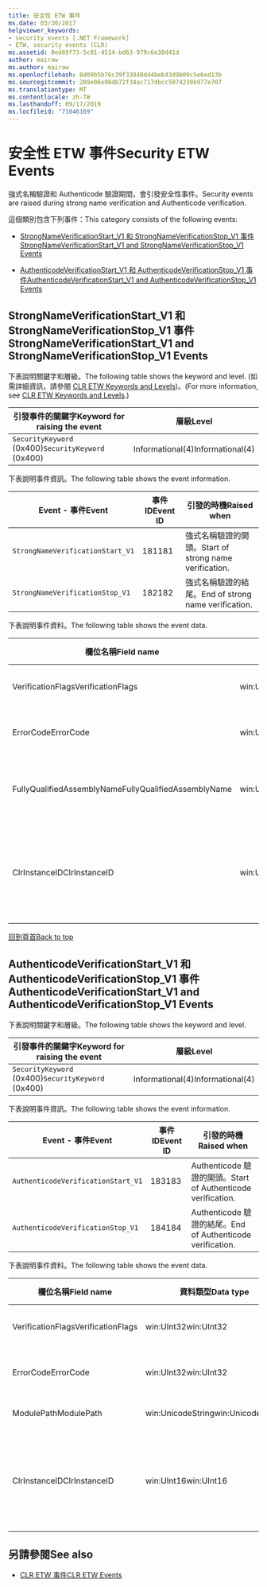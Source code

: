 ```yaml
---
title: 安全性 ETW 事件
ms.date: 03/30/2017
helpviewer_keywords:
- security events [.NET Framework]
- ETW, security events (CLR)
ms.assetid: 0ed69f73-5c01-4514-bd63-979c6e38d41d
author: mairaw
ms.author: mairaw
ms.openlocfilehash: 8d09b5b76c39f33848d44beb43d9b09c5e6ed13b
ms.sourcegitcommit: 289e06e904b72f34ac717dbcc5074239b977e707
ms.translationtype: MT
ms.contentlocale: zh-TW
ms.lasthandoff: 09/17/2019
ms.locfileid: "71046169"
---
```

# <a name="security-etw-events"></a><span data-ttu-id="cdbe4-102">安全性 ETW 事件</span><span class="sxs-lookup"><span data-stu-id="cdbe4-102">Security ETW Events</span></span>
<a name="top"></a> <span data-ttu-id="cdbe4-103">強式名稱驗證和 Authenticode 驗證期間，會引發安全性事件。</span><span class="sxs-lookup"><span data-stu-id="cdbe4-103">Security events are raised during strong name verification and Authenticode verification.</span></span>  
  
 <span data-ttu-id="cdbe4-104">這個類別包含下列事件：</span><span class="sxs-lookup"><span data-stu-id="cdbe4-104">This category consists of the following events:</span></span>  
  
- [<span data-ttu-id="cdbe4-105">StrongNameVerificationStart_V1 和 StrongNameVerificationStop_V1 事件</span><span class="sxs-lookup"><span data-stu-id="cdbe4-105">StrongNameVerificationStart_V1 and StrongNameVerificationStop_V1 Events</span></span>](#strongnameverificationstart_v1_and_strongnameverificationstop_v1_events)  
  
- [<span data-ttu-id="cdbe4-106">AuthenticodeVerificationStart_V1 和 AuthenticodeVerificationStop_V1 事件</span><span class="sxs-lookup"><span data-stu-id="cdbe4-106">AuthenticodeVerificationStart_V1 and AuthenticodeVerificationStop_V1 Events</span></span>](#authenticodeverificationstart_v1_and_authenticodeverificationstop_v1_events)  
  
<a name="strongnameverificationstart_v1_and_strongnameverificationstop_v1_events"></a>   
## <a name="strongnameverificationstart_v1-and-strongnameverificationstop_v1-events"></a><span data-ttu-id="cdbe4-107">StrongNameVerificationStart_V1 和 StrongNameVerificationStop_V1 事件</span><span class="sxs-lookup"><span data-stu-id="cdbe4-107">StrongNameVerificationStart_V1 and StrongNameVerificationStop_V1 Events</span></span>  
 <span data-ttu-id="cdbe4-108">下表說明關鍵字和層級。</span><span class="sxs-lookup"><span data-stu-id="cdbe4-108">The following table shows the keyword and level.</span></span> <span data-ttu-id="cdbe4-109">(如需詳細資訊，請參閱 [CLR ETW Keywords and Levels](clr-etw-keywords-and-levels.md))。</span><span class="sxs-lookup"><span data-stu-id="cdbe4-109">(For more information, see [CLR ETW Keywords and Levels](clr-etw-keywords-and-levels.md).)</span></span>  
  
|<span data-ttu-id="cdbe4-110">引發事件的關鍵字</span><span class="sxs-lookup"><span data-stu-id="cdbe4-110">Keyword for raising the event</span></span>|<span data-ttu-id="cdbe4-111">層級</span><span class="sxs-lookup"><span data-stu-id="cdbe4-111">Level</span></span>|  
|-----------------------------------|-----------|  
|<span data-ttu-id="cdbe4-112">`SecurityKeyword` (0x400)</span><span class="sxs-lookup"><span data-stu-id="cdbe4-112">`SecurityKeyword` (0x400)</span></span>|<span data-ttu-id="cdbe4-113">Informational(4)</span><span class="sxs-lookup"><span data-stu-id="cdbe4-113">Informational(4)</span></span>|  
  
 <span data-ttu-id="cdbe4-114">下表說明事件資訊。</span><span class="sxs-lookup"><span data-stu-id="cdbe4-114">The following table shows the event information.</span></span>  
  
|<span data-ttu-id="cdbe4-115">Event - 事件</span><span class="sxs-lookup"><span data-stu-id="cdbe4-115">Event</span></span>|<span data-ttu-id="cdbe4-116">事件 ID</span><span class="sxs-lookup"><span data-stu-id="cdbe4-116">Event ID</span></span>|<span data-ttu-id="cdbe4-117">引發的時機</span><span class="sxs-lookup"><span data-stu-id="cdbe4-117">Raised when</span></span>|  
|-----------|--------------|-----------------|  
|`StrongNameVerificationStart_V1`|<span data-ttu-id="cdbe4-118">181</span><span class="sxs-lookup"><span data-stu-id="cdbe4-118">181</span></span>|<span data-ttu-id="cdbe4-119">強式名稱驗證的開頭。</span><span class="sxs-lookup"><span data-stu-id="cdbe4-119">Start of strong name verification.</span></span>|  
|`StrongNameVerificationStop_V1`|<span data-ttu-id="cdbe4-120">182</span><span class="sxs-lookup"><span data-stu-id="cdbe4-120">182</span></span>|<span data-ttu-id="cdbe4-121">強式名稱驗證的結尾。</span><span class="sxs-lookup"><span data-stu-id="cdbe4-121">End of strong name verification.</span></span>|  
  
 <span data-ttu-id="cdbe4-122">下表說明事件資料。</span><span class="sxs-lookup"><span data-stu-id="cdbe4-122">The following table shows the event data.</span></span>  
  
|<span data-ttu-id="cdbe4-123">欄位名稱</span><span class="sxs-lookup"><span data-stu-id="cdbe4-123">Field name</span></span>|<span data-ttu-id="cdbe4-124">資料類型</span><span class="sxs-lookup"><span data-stu-id="cdbe4-124">Data type</span></span>|<span data-ttu-id="cdbe4-125">描述</span><span class="sxs-lookup"><span data-stu-id="cdbe4-125">Description</span></span>|  
|----------------|---------------|-----------------|  
|<span data-ttu-id="cdbe4-126">VerificationFlags</span><span class="sxs-lookup"><span data-stu-id="cdbe4-126">VerificationFlags</span></span>|<span data-ttu-id="cdbe4-127">win:UInt32</span><span class="sxs-lookup"><span data-stu-id="cdbe4-127">win:UInt32</span></span>|<span data-ttu-id="cdbe4-128">驗證旗標。</span><span class="sxs-lookup"><span data-stu-id="cdbe4-128">The verification flags.</span></span>|  
|<span data-ttu-id="cdbe4-129">ErrorCode</span><span class="sxs-lookup"><span data-stu-id="cdbe4-129">ErrorCode</span></span>|<span data-ttu-id="cdbe4-130">win:UInt32</span><span class="sxs-lookup"><span data-stu-id="cdbe4-130">win:UInt32</span></span>|<span data-ttu-id="cdbe4-131">HResult 錯誤碼。</span><span class="sxs-lookup"><span data-stu-id="cdbe4-131">The HResult error code.</span></span>|  
|<span data-ttu-id="cdbe4-132">FullyQualifiedAssemblyName</span><span class="sxs-lookup"><span data-stu-id="cdbe4-132">FullyQualifiedAssemblyName</span></span>|<span data-ttu-id="cdbe4-133">win:UnicodeString</span><span class="sxs-lookup"><span data-stu-id="cdbe4-133">win:UnicodeString</span></span>|<span data-ttu-id="cdbe4-134">完整組件名稱。</span><span class="sxs-lookup"><span data-stu-id="cdbe4-134">The fully qualified assembly name.</span></span>|  
|<span data-ttu-id="cdbe4-135">ClrInstanceID</span><span class="sxs-lookup"><span data-stu-id="cdbe4-135">ClrInstanceID</span></span>|<span data-ttu-id="cdbe4-136">win:UInt16</span><span class="sxs-lookup"><span data-stu-id="cdbe4-136">win:UInt16</span></span>|<span data-ttu-id="cdbe4-137">CLR 或 CoreCLR 執行個體的唯一 ID。</span><span class="sxs-lookup"><span data-stu-id="cdbe4-137">Unique ID for the instance of CLR or CoreCLR.</span></span>|  
  
 [<span data-ttu-id="cdbe4-138">回到頁首</span><span class="sxs-lookup"><span data-stu-id="cdbe4-138">Back to top</span></span>](#top)  
  
<a name="authenticodeverificationstart_v1_and_authenticodeverificationstop_v1_events"></a>   
## <a name="authenticodeverificationstart_v1-and-authenticodeverificationstop_v1-events"></a><span data-ttu-id="cdbe4-139">AuthenticodeVerificationStart_V1 和 AuthenticodeVerificationStop_V1 事件</span><span class="sxs-lookup"><span data-stu-id="cdbe4-139">AuthenticodeVerificationStart_V1 and AuthenticodeVerificationStop_V1 Events</span></span>  
 <span data-ttu-id="cdbe4-140">下表說明關鍵字和層級。</span><span class="sxs-lookup"><span data-stu-id="cdbe4-140">The following table shows the keyword and level.</span></span>  
  
|<span data-ttu-id="cdbe4-141">引發事件的關鍵字</span><span class="sxs-lookup"><span data-stu-id="cdbe4-141">Keyword for raising the event</span></span>|<span data-ttu-id="cdbe4-142">層級</span><span class="sxs-lookup"><span data-stu-id="cdbe4-142">Level</span></span>|  
|-----------------------------------|-----------|  
|<span data-ttu-id="cdbe4-143">`SecurityKeyword` (0x400)</span><span class="sxs-lookup"><span data-stu-id="cdbe4-143">`SecurityKeyword` (0x400)</span></span>|<span data-ttu-id="cdbe4-144">Informational(4)</span><span class="sxs-lookup"><span data-stu-id="cdbe4-144">Informational(4)</span></span>|  
  
 <span data-ttu-id="cdbe4-145">下表說明事件資訊。</span><span class="sxs-lookup"><span data-stu-id="cdbe4-145">The following table shows the event information.</span></span>  
  
|<span data-ttu-id="cdbe4-146">Event - 事件</span><span class="sxs-lookup"><span data-stu-id="cdbe4-146">Event</span></span>|<span data-ttu-id="cdbe4-147">事件 ID</span><span class="sxs-lookup"><span data-stu-id="cdbe4-147">Event ID</span></span>|<span data-ttu-id="cdbe4-148">引發的時機</span><span class="sxs-lookup"><span data-stu-id="cdbe4-148">Raised when</span></span>|  
|-----------|--------------|-----------------|  
|`AuthenticodeVerificationStart_V1`|<span data-ttu-id="cdbe4-149">183</span><span class="sxs-lookup"><span data-stu-id="cdbe4-149">183</span></span>|<span data-ttu-id="cdbe4-150">Authenticode 驗證的開頭。</span><span class="sxs-lookup"><span data-stu-id="cdbe4-150">Start of Authenticode verification.</span></span>|  
|`AuthenticodeVerificationStop_V1`|<span data-ttu-id="cdbe4-151">184</span><span class="sxs-lookup"><span data-stu-id="cdbe4-151">184</span></span>|<span data-ttu-id="cdbe4-152">Authenticode 驗證的結尾。</span><span class="sxs-lookup"><span data-stu-id="cdbe4-152">End of Authenticode verification.</span></span>|  
  
 <span data-ttu-id="cdbe4-153">下表說明事件資料。</span><span class="sxs-lookup"><span data-stu-id="cdbe4-153">The following table shows the event data.</span></span>  
  
|<span data-ttu-id="cdbe4-154">欄位名稱</span><span class="sxs-lookup"><span data-stu-id="cdbe4-154">Field name</span></span>|<span data-ttu-id="cdbe4-155">資料類型</span><span class="sxs-lookup"><span data-stu-id="cdbe4-155">Data type</span></span>|<span data-ttu-id="cdbe4-156">描述</span><span class="sxs-lookup"><span data-stu-id="cdbe4-156">Description</span></span>|  
|----------------|---------------|-----------------|  
|<span data-ttu-id="cdbe4-157">VerificationFlags</span><span class="sxs-lookup"><span data-stu-id="cdbe4-157">VerificationFlags</span></span>|<span data-ttu-id="cdbe4-158">win:UInt32</span><span class="sxs-lookup"><span data-stu-id="cdbe4-158">win:UInt32</span></span>|<span data-ttu-id="cdbe4-159">驗證旗標。</span><span class="sxs-lookup"><span data-stu-id="cdbe4-159">The verification flags.</span></span>|  
|<span data-ttu-id="cdbe4-160">ErrorCode</span><span class="sxs-lookup"><span data-stu-id="cdbe4-160">ErrorCode</span></span>|<span data-ttu-id="cdbe4-161">win:UInt32</span><span class="sxs-lookup"><span data-stu-id="cdbe4-161">win:UInt32</span></span>|<span data-ttu-id="cdbe4-162">HResult 錯誤碼。</span><span class="sxs-lookup"><span data-stu-id="cdbe4-162">The HResult error code.</span></span>|  
|<span data-ttu-id="cdbe4-163">ModulePath</span><span class="sxs-lookup"><span data-stu-id="cdbe4-163">ModulePath</span></span>|<span data-ttu-id="cdbe4-164">win:UnicodeString</span><span class="sxs-lookup"><span data-stu-id="cdbe4-164">win:UnicodeString</span></span>|<span data-ttu-id="cdbe4-165">模組路徑。</span><span class="sxs-lookup"><span data-stu-id="cdbe4-165">The module path.</span></span>|  
|<span data-ttu-id="cdbe4-166">ClrInstanceID</span><span class="sxs-lookup"><span data-stu-id="cdbe4-166">ClrInstanceID</span></span>|<span data-ttu-id="cdbe4-167">win:UInt16</span><span class="sxs-lookup"><span data-stu-id="cdbe4-167">win:UInt16</span></span>|<span data-ttu-id="cdbe4-168">CLR 或 CoreCLR 執行個體的唯一 ID。</span><span class="sxs-lookup"><span data-stu-id="cdbe4-168">Unique ID for the instance of CLR or CoreCLR.</span></span>|  
  
## <a name="see-also"></a><span data-ttu-id="cdbe4-169">另請參閱</span><span class="sxs-lookup"><span data-stu-id="cdbe4-169">See also</span></span>

- [<span data-ttu-id="cdbe4-170">CLR ETW 事件</span><span class="sxs-lookup"><span data-stu-id="cdbe4-170">CLR ETW Events</span></span>](clr-etw-events.md)
